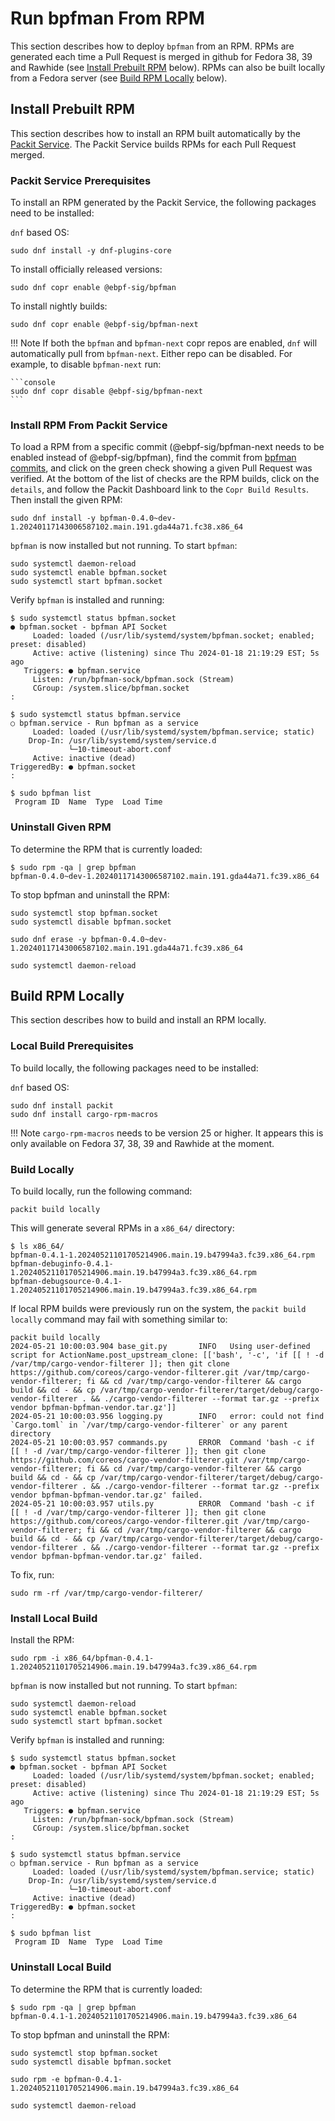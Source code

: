 # Run bpfman From RPM

This section describes how to deploy `bpfman` from an RPM.
RPMs are generated each time a Pull Request is merged in github for Fedora 38, 39 and
Rawhide (see [Install Prebuilt RPM](#install-prebuilt-rpm) below).
RPMs can also be built locally from a Fedora server
(see [Build RPM Locally](#build-rpm-locally) below).

## Install Prebuilt RPM

This section describes how to install an RPM built automatically by the
[Packit Service](https://dashboard.packit.dev/projects/github.com/bpfman/bpfman).
The Packit Service builds RPMs for each Pull Request merged.

### Packit Service Prerequisites

To install an RPM generated by the Packit Service, the following packages need
to be installed:

`dnf` based OS:

```console
sudo dnf install -y dnf-plugins-core
```

To install officially released versions:

```console
sudo dnf copr enable @ebpf-sig/bpfman
```

To install nightly builds:

```console
sudo dnf copr enable @ebpf-sig/bpfman-next
```

!!! Note
    If both the `bpfman` and `bpfman-next` copr repos are enabled, `dnf` will
    automatically pull from `bpfman-next`.
    Either repo can be disabled.
    For example, to disable `bpfman-next` run:
    
    ```console
    sudo dnf copr disable @ebpf-sig/bpfman-next
    ```

### Install RPM From Packit Service

To load a RPM from a specific commit (@ebpf-sig/bpfman-next needs to be enabled
instead of @ebpf-sig/bpfman), find the commit from [bpfman commits](https://github.com/bpfman/bpfman/commits/main/), and click on the green check showing a given Pull Request was verified.
At the bottom of the list of checks are the RPM builds, click on the `details`,
and follow the Packit Dashboard link to the `Copr Build Results`.
Then install the given RPM:

```console
sudo dnf install -y bpfman-0.4.0~dev-1.20240117143006587102.main.191.gda44a71.fc38.x86_64
```

`bpfman` is now installed but not running.
To start `bpfman`:

```console
sudo systemctl daemon-reload
sudo systemctl enable bpfman.socket
sudo systemctl start bpfman.socket
```

Verify `bpfman` is installed and running:

```console
$ sudo systemctl status bpfman.socket
● bpfman.socket - bpfman API Socket
     Loaded: loaded (/usr/lib/systemd/system/bpfman.socket; enabled; preset: disabled)
     Active: active (listening) since Thu 2024-01-18 21:19:29 EST; 5s ago
   Triggers: ● bpfman.service
     Listen: /run/bpfman-sock/bpfman.sock (Stream)
     CGroup: /system.slice/bpfman.socket
:

$ sudo systemctl status bpfman.service
○ bpfman.service - Run bpfman as a service
     Loaded: loaded (/usr/lib/systemd/system/bpfman.service; static)
    Drop-In: /usr/lib/systemd/system/service.d
             └─10-timeout-abort.conf
     Active: inactive (dead)
TriggeredBy: ● bpfman.socket
:

$ sudo bpfman list
 Program ID  Name  Type  Load Time

```

### Uninstall Given RPM

To determine the RPM that is currently loaded:

```console
$ sudo rpm -qa | grep bpfman
bpfman-0.4.0~dev-1.20240117143006587102.main.191.gda44a71.fc39.x86_64
```

To stop bpfman and uninstall the RPM:

```console
sudo systemctl stop bpfman.socket
sudo systemctl disable bpfman.socket

sudo dnf erase -y bpfman-0.4.0~dev-1.20240117143006587102.main.191.gda44a71.fc39.x86_64

sudo systemctl daemon-reload
```

## Build RPM Locally

This section describes how to build and install an RPM locally.

### Local Build Prerequisites

To build locally, the following packages need to be installed:

`dnf` based OS:

```console
sudo dnf install packit
sudo dnf install cargo-rpm-macros
```

!!! Note
    `cargo-rpm-macros` needs to be version 25 or higher.
    It appears this is only available on Fedora 37, 38, 39 and Rawhide at the moment.

### Build Locally

To build locally, run the following command:

```console
packit build locally
```

This will generate several RPMs in a `x86_64/` directory:

```console
$ ls x86_64/
bpfman-0.4.1-1.20240521101705214906.main.19.b47994a3.fc39.x86_64.rpm
bpfman-debuginfo-0.4.1-1.20240521101705214906.main.19.b47994a3.fc39.x86_64.rpm
bpfman-debugsource-0.4.1-1.20240521101705214906.main.19.b47994a3.fc39.x86_64.rpm
```

If local RPM builds were previously run on the system, the `packit build locally` command may
fail with something similar to:

```console
packit build locally
2024-05-21 10:00:03.904 base_git.py       INFO   Using user-defined script for ActionName.post_upstream_clone: [['bash', '-c', 'if [[ ! -d /var/tmp/cargo-vendor-filterer ]]; then git clone https://github.com/coreos/cargo-vendor-filterer.git /var/tmp/cargo-vendor-filterer; fi && cd /var/tmp/cargo-vendor-filterer && cargo build && cd - && cp /var/tmp/cargo-vendor-filterer/target/debug/cargo-vendor-filterer . && ./cargo-vendor-filterer --format tar.gz --prefix vendor bpfman-bpfman-vendor.tar.gz']]
2024-05-21 10:00:03.956 logging.py        INFO   error: could not find `Cargo.toml` in `/var/tmp/cargo-vendor-filterer` or any parent directory
2024-05-21 10:00:03.957 commands.py       ERROR  Command 'bash -c if [[ ! -d /var/tmp/cargo-vendor-filterer ]]; then git clone https://github.com/coreos/cargo-vendor-filterer.git /var/tmp/cargo-vendor-filterer; fi && cd /var/tmp/cargo-vendor-filterer && cargo build && cd - && cp /var/tmp/cargo-vendor-filterer/target/debug/cargo-vendor-filterer . && ./cargo-vendor-filterer --format tar.gz --prefix vendor bpfman-bpfman-vendor.tar.gz' failed.
2024-05-21 10:00:03.957 utils.py          ERROR  Command 'bash -c if [[ ! -d /var/tmp/cargo-vendor-filterer ]]; then git clone https://github.com/coreos/cargo-vendor-filterer.git /var/tmp/cargo-vendor-filterer; fi && cd /var/tmp/cargo-vendor-filterer && cargo build && cd - && cp /var/tmp/cargo-vendor-filterer/target/debug/cargo-vendor-filterer . && ./cargo-vendor-filterer --format tar.gz --prefix vendor bpfman-bpfman-vendor.tar.gz' failed.
```

To fix, run:

```console
sudo rm -rf /var/tmp/cargo-vendor-filterer/
```

### Install Local Build

Install the RPM:

```console
sudo rpm -i x86_64/bpfman-0.4.1-1.20240521101705214906.main.19.b47994a3.fc39.x86_64.rpm
```

`bpfman` is now installed but not running.
To start `bpfman`:

```console
sudo systemctl daemon-reload
sudo systemctl enable bpfman.socket
sudo systemctl start bpfman.socket
```

Verify `bpfman` is installed and running:

```console
$ sudo systemctl status bpfman.socket
● bpfman.socket - bpfman API Socket
     Loaded: loaded (/usr/lib/systemd/system/bpfman.socket; enabled; preset: disabled)
     Active: active (listening) since Thu 2024-01-18 21:19:29 EST; 5s ago
   Triggers: ● bpfman.service
     Listen: /run/bpfman-sock/bpfman.sock (Stream)
     CGroup: /system.slice/bpfman.socket
:

$ sudo systemctl status bpfman.service
○ bpfman.service - Run bpfman as a service
     Loaded: loaded (/usr/lib/systemd/system/bpfman.service; static)
    Drop-In: /usr/lib/systemd/system/service.d
             └─10-timeout-abort.conf
     Active: inactive (dead)
TriggeredBy: ● bpfman.socket
:

$ sudo bpfman list
 Program ID  Name  Type  Load Time

```

### Uninstall Local Build

To determine the RPM that is currently loaded:

```console
$ sudo rpm -qa | grep bpfman
bpfman-0.4.1-1.20240521101705214906.main.19.b47994a3.fc39.x86_64
```

To stop bpfman and uninstall the RPM:

```console
sudo systemctl stop bpfman.socket
sudo systemctl disable bpfman.socket

sudo rpm -e bpfman-0.4.1-1.20240521101705214906.main.19.b47994a3.fc39.x86_64

sudo systemctl daemon-reload
```
